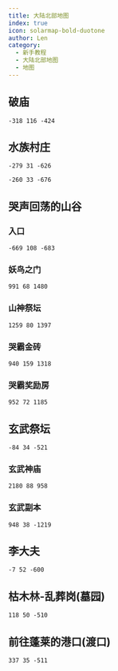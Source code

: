 ```yaml
---
title: 大陆北部地图
index: true
icon: solarmap-bold-duotone
author: Len
category:
  - 新手教程	
  - 大陆北部地图
  - 地图
---
```


##  破庙

```X,Y,Z
-318 116 -424
```

## 水族村庄

```X,Y,Z
-279 31 -626
```

```X,Y,Z
-260 33 -676
```

## 哭声回荡的山谷

### 入口

```X,Y,Z
-669 108 -683
```

### 妖鸟之门

```X,Y,Z
991 68 1480
```

### 山神祭坛

```X,Y,Z
1259 80 1397
```

### 哭霸金砖

```X,Y,Z
940 159 1318
```

### 哭霸奖励房

```X,Y,Z
952 72 1185
```

## 玄武祭坛

```X,Y,Z
-84 34 -521
```

### 玄武神庙

```X,Y,Z
2180 88 958
```

### 玄武副本

```X,Y,Z
948 38 -1219
```

## 李大夫

```X,Y,Z
-7 52 -600
```

## 枯木林-乱葬岗(墓园)

```X,Y,Z
118 50 -510
```

## 前往蓬莱的港口(渡口)

```X,Y,Z
337 35 -511
```
